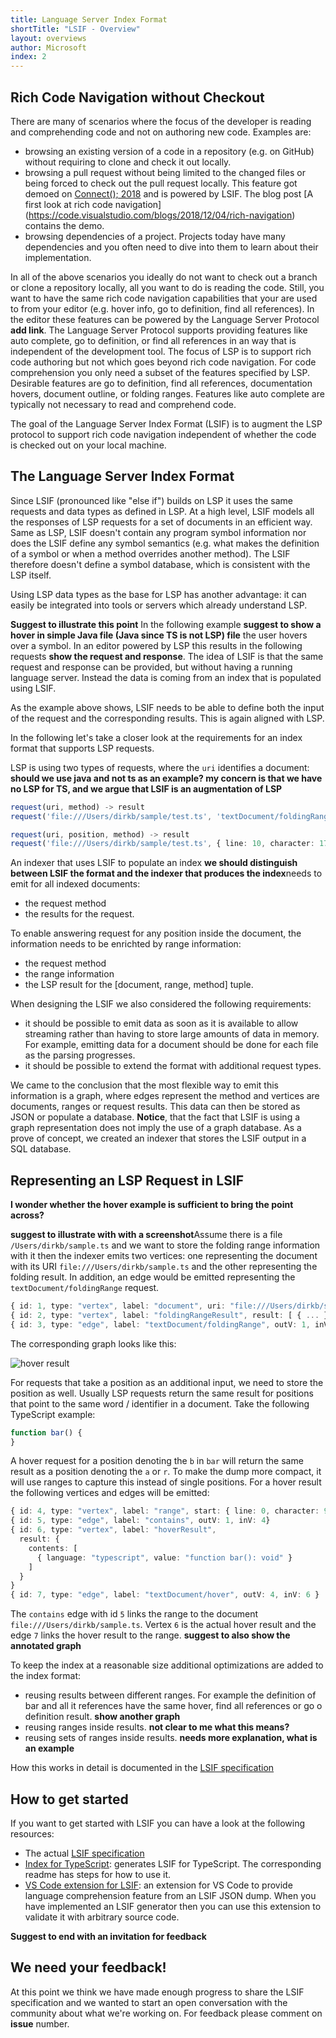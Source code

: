 ```yaml
---
title: Language Server Index Format
shortTitle: "LSIF - Overview"
layout: overviews
author: Microsoft
index: 2
---
```


## Rich Code Navigation without Checkout

There are many of scenarios where the focus of the developer is reading and comprehending code and not on authoring new code. Examples are:

- browsing an existing version of a code in a repository (e.g. on GitHub) without requiring to clone and check it out locally.
- browsing a pull request without being limited to the changed files or being forced to check out the pull request locally. This feature got demoed on [Connect(); 2018](https://news.microsoft.com/connect-2018/) and is powered by LSIF. The blog post [A first look at rich code navigation] (https://code.visualstudio.com/blogs/2018/12/04/rich-navigation) contains the demo.
- browsing dependencies of a project. Projects today have many dependencies and you often need to dive into them to learn about their implementation.

In all of the above scenarios you ideally do not want to check out a branch or clone a repository locally, all you want to do is reading the code. Still, you want to have the same rich code navigation capabilities that your are used to from your editor (e.g. hover info, go to definition, find all references). In the editor these features can be powered by the Language Server Protocol **add link**. The Language Server Protocol supports providing features like auto complete, go to definition, or find all references in an way that is independent of the development tool. The focus of LSP is to support rich code authoring but not which goes beyond rich code navigation. For code comprehension you only need a subset of the features specified by LSP. Desirable features are go to definition, find all references, documentation hovers, document outline, or folding ranges. Features like auto complete are typically not necessary to read and comprehend code.

The goal of the Language Server Index Format (LSIF) is to augment the LSP protocol to support rich code navigation independent of whether the code is checked out on your local machine.

## The Language Server Index Format

Since LSIF (pronounced like "else if") builds on LSP it uses the same requests and data types as defined in LSP. At a high level, LSIF models all the responses of LSP requests for a set of documents in an efficient way. Same as LSP, LSIF  doesn't contain any program symbol information nor does the LSIF define any symbol semantics (e.g. what makes the definition of a symbol or when a method overrides another method). The LSIF therefore doesn't define a symbol database, which is consistent with the LSP itself.

Using LSP data types as the base for LSP has another advantage: it can easily be integrated into tools or servers which already understand LSP.

**Suggest to illustrate this point**
In the following example **suggest to show a hover in simple Java file (Java since TS is not LSP) file** the user hovers over a symbol. In an editor powered by LSP this results in the following requests **show the request and response**. The idea of LSIF is that the same request and response can be provided, but without having a running language server. Instead the data is coming from an index that is populated using LSIF.

As the example above shows, LSIF needs to be able to define both the input of the request and the corresponding results. This is again aligned with LSP.

In the following let's take a closer look at the requirements for an index format that supports LSP requests.

LSP is using two types of requests, where the `uri` identifies a document:
**should we use java and not ts as an example? my concern is that we have no LSP for TS, and we argue that LSIF is an augmentation of LSP**
```typescript
request(uri, method) -> result
request('file:///Users/dirkb/sample/test.ts', 'textDocument/foldingRange') -> FoldingRange[];

request(uri, position, method) -> result
request('file:///Users/dirkb/sample/test.ts', { line: 10, character: 17 }, 'textDocument/hover') -> Hover;
```

An indexer that uses LSIF to populate an index **we should distinguish between LSIF the format and the indexer that produces the index**needs to emit for all indexed documents:
- the request method
- the results for the request.

To enable answering request for any position inside the document, the information needs to be enrichted by range information:
- the request method
- the range information
- the LSP result for the [document, range, method] tuple.

When designing the LSIF we also considered the following requirements:

- it should be possible to emit data as soon as it is available to allow streaming rather than having to store large amounts of data in memory. For example, emitting data for a document should be done for each file as the parsing progresses.
- it should be possible to extend the format with additional request types.

We came to the conclusion that the most flexible way to emit this information is a graph, where edges represent the method and vertices are documents, ranges or request results. This data can then be stored as JSON or populate a database. **Notice**, that the fact that LSIF is using a graph representation does not imply the use of a graph database. As a prove of concept, we created an indexer that stores the LSIF output in a SQL database.

## Representing an LSP Request in LSIF
**I wonder whether the hover example is sufficient to bring the point across?**


**suggest to illustrate with with a screenshot**Assume there is a file `/Users/dirkb/sample.ts` and we want to store the folding range information with it then the indexer emits two vertices: one representing the document with its URI `file:///Users/dirkb/sample.ts` and the other representing the folding result. In addition, an edge would be emitted representing the `textDocument/foldingRange` request.


```typescript
{ id: 1, type: "vertex", label: "document", uri: "file:///Users/dirkb/sample.ts", languageId: "typescript" }
{ id: 2, type: "vertex", label: "foldingRangeResult", result: [ { ... }, { ... }, ... ] }
{ id: 3, type: "edge", label: "textDocument/foldingRange", outV: 1, inV: 2 }
```

The corresponding graph looks like this:

<img src="./img/hoverResult.png" class="img-fluid" alt="hover result">

For requests that take a position as an additional input, we need to store the position as well. Usually LSP requests return the same result for positions that point to the same word / identifier in a document. Take the following TypeScript example:

```typescript
function bar() {
}
```

A hover request for a position denoting the `b` in `bar` will return the same result as a position denoting the `a` or `r`. To make the dump more compact, it will use ranges to capture this instead of single positions. For a hover result the following vertices and edges will be emitted:

```typescript
{ id: 4, type: "vertex", label: "range", start: { line: 0, character: 9}, end: { line: 0, character: 12 } }
{ id: 5, type: "edge", label: "contains", outV: 1, inV: 4}
{ id: 6, type: "vertex", label: "hoverResult",
  result: {
    contents: [
      { language: "typescript", value: "function bar(): void" }
    ]
  }
}
{ id: 7, type: "edge", label: "textDocument/hover", outV: 4, inV: 6 }
```

The `contains` edge with id `5` links the range to the document `file:///Users/dirkb/sample.ts`. Vertex `6` is the actual hover result and the edge `7` links the hover result to the range.
**suggest to also show the annotated graph**

To keep the index at a reasonable size additional optimizations are added to the index format:

- reusing results between different ranges. For example the definition of bar and all it references have the same hover, find all references or go o definition result. **show another graph**
- reusing ranges inside results. **not clear to me what this means?**
- reusing sets of ranges inside results. **needs more explanation, what is an example**

How this works in detail is documented in the [LSIF specification](https://github.com/Microsoft/language-server-protocol/blob/master/indexFormat/specification.md)

## How to get started

If you want to get started with LSIF you can have a look at the following resources:

- The actual [LSIF specification](https://github.com/Microsoft/language-server-protocol/blob/master/indexFormat/specification.md)
- [Index for TypeScript](https://github.com/Microsoft/lsif-typescript): generates LSIF for TypeScript. The corresponding readme has steps for how to use it.
- [VS Code extension for LSIF](https://github.com/Microsoft/vscode-lsif-extension): an extension for VS Code to provide language comprehension feature from an LSIF JSON dump. When you have implemented an LSIF generator then you can use this extension to validate it with arbitrary source code.

**Suggest to end with an invitation for feedback**
## We need your feedback!

At this point we think we have made enough progress to share the LSIF specification and we wanted to start an open conversation with the community about what we're working on. For feedback please comment on **issue** number.